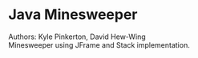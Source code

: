 # Java Minesweeper
Authors: Kyle Pinkerton, David Hew-Wing  
Minesweeper using JFrame and Stack implementation.
